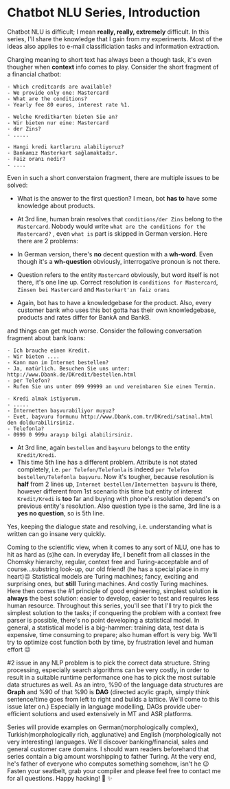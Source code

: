 # Chatbot NLU Series, Introduction

Chatbot NLU is difficult; I mean **really, really, extremely** difficult. In this series, I'll share the knowledge that 
I gain from my experiments. Most of the ideas also applies to e-mail classificiation tasks and information extraction.

Charging meaning to short text has always been a though task, it's even thougher when **context** info comes to play.
Consider the short fragment of a financial chatbot:

```
- Which creditcards are available?
- We provide only one: Mastercard 
- What are the conditions?
- Yearly fee 80 euros, interest rate %1.

- Welche Kreditkarten bieten Sie an?
- Wir bieten nur eine: Mastercard
- der Zins?
- .....

- Hangi kredi kartlarını alabiliyoruz?
- Bankamız Masterkart sağlamaktadır.
- Faiz oranı nedir?
- ....
```

Even in such a short converstaion fragment, there are multiple issues to be solved:

- What is the answer to the first question? I mean, bot **has to** have some knowledge about products. 
- At 3rd line, human brain resolves that `conditions/der Zins` belong to the `Mastercard`. Nobody would write 
`what are the conditions for the Mastercard?` , even `what is` part is skipped in German version. Here there are 2 problems:

- In German version, there's **no** decent question with a **wh-word**. Even though it's a **wh-question** obviously,
interrogative pronoun is not there. 
- Question refers to the entity `Mastercard` obviously, but word itself is not there, it's one line up. Correct resolution 
is `conditions for Mastercard`, `Zinsen bei Mastercard` and `Masterkart'ın faiz oranı`

- Again, bot has to have a knowledgebase for the product. Also, every customer bank who uses this bot gotta has 
their own knowledgebase, products and rates differ for BankA and BankB.

and things can get much worse. Consider the following conversation fragment about bank loans:

```
- Ich brauche einen Kredit.
- Wir bieten ....
- Kann man im Internet bestellen?
- Ja, natürlich. Besuchen Sie uns unter: http://www.Dbank.de/DKredit/bestellen.html
- per Telefon?
- Rufen Sie uns unter 099 99999 an und vereinbaren Sie einen Termin. 

- Kredi almak istiyorum.
- .....
- Internetten başvurabiliyor muyuz?
- Evet, başvuru formunu http://www.Dbank.com.tr/DKredi/satinal.html den doldurabilirsiniz.
- Telefonla?
- 0999 0 999u arayıp bilgi alabilirsiniz.
```
- At 3rd line, again `bestellen` and `başvuru` belongs to the entity `Kredit/Kredi`.
- This time 5th line has a different problem. Attribute is not stated completely, i.e. `per Telefon/Telefonla` is indeed `per Telefon bestellen/Telefonla başvuru`. Now it's tougher, because resolution is **half** from 2 lines up, `Internet bestellen/Internetten başvuru` is there, however different from 1st scenario this time but entity of interest `Kredit/Kredi` is **too** far and buying with phone's resolution depend's on previous entity's resolution. Also question type is the same, 3rd line is a **yes no question**, so is 5th line. 

Yes, keeping the dialogue state and resolving, i.e. understanding what is written can go insane very quickly.

Coming to the scientific view, when it comes to any sort of NLU, one has to hit as hard as (s)he can. In everyday life, I benefit from 
all classes in the Chomsky hierarchy, regular, context free and Turing-acceptable and of course...substring look-up, 
our old friend! (he has a special place in my heart):wink: Statistical models are Turing machines; fancy, exciting and 
surprising ones, but **still** Turing machines. And costly Turing machines. Here then comes the #1 principle of good engineering,
simplest solution **is always** the best solution: easier to develop, easier to test and requires less human resource.
Throughout this series, you'll see that I'll try to pick the simplest solution to the tasks; if conquering the problem
with a context free parser is possible, there's no point developing a statistical model. In general, a  statistical model is a big-hammer:
training data, test data is expensive, time consuming to prepare; also human effort is very big. We'll try to optimize cost
function both by time, by frustration level and human effort :wink:

#2 issue in any NLP problem is to pick the correct data structure. String processing, especially search algorithms can be very
costly, in order to result in a suitable runtime performance one has to pick the most suitable data structures as well. As
an intro, %90 of the language data structures are **Graph** and %90 of that %90 is **DAG** (directed acylic graph, simply
think sentence/time goes from left to right and builds a lattice. We'll come to this issue later on.) Especially in 
language modelling, DAGs provide uber-efficient solutions and used extensively in MT and ASR platforms.

Series will provide examples on German(morphologically complex), Turkish(morphologically rich, agglunative) and English
(morphologically not very interesting) languages. We'll discover banking/financial, sales and general customer care 
domains. 
I should warn readers beforehand that series contain a big amount worshipping to father Turing. At the very end, he's 
father of everyone who computes something somehow, isn't he :wink:
Fasten your seatbelt, grab your compiler and please feel free to contact me for all questions. Happy hacking! :dizzy: :sparkles:

